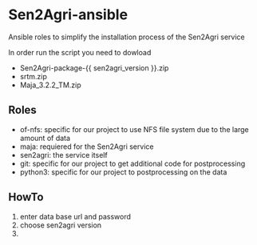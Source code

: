 # Sen2Agri-ansible
Ansible roles to simplify the installation process of the Sen2Agri service

In order run the script you need to dowload

* Sen2Agri-package-{{ sen2agri_version }}.zip
* srtm.zip
* Maja_3.2.2_TM.zip

## Roles

* of-nfs: specific for our project to use NFS file system due to the large amount of data
* maja: requiered for the Sen2Agri service
* sen2agri: the service itself
* git: specific for our project to get additional code for postprocessing
* python3: specific for our project to postprocessing on the data

## HowTo

1) enter data base url and password
2) choose sen2agri version
3)
